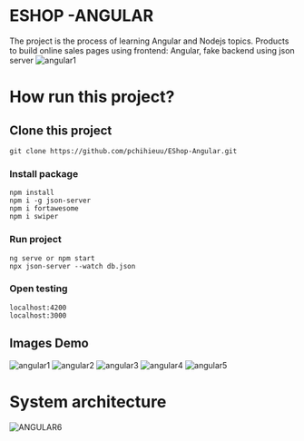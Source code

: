 # ESHOP -ANGULAR
The project is the process of learning Angular and Nodejs topics. Products to build online sales pages using frontend: Angular, fake backend using json server
![angular1](https://github.com/pchihieuu/EShop-Angular/assets/98179861/d428117e-4eb2-4c87-9985-4d8f720411c6)
# How run this project?
## Clone this project
```
git clone https://github.com/pchihieuu/EShop-Angular.git
```
### Install package
```
npm install
npm i -g json-server
npm i fortawesome
npm i swiper
```
### Run project
```
ng serve or npm start
npx json-server --watch db.json
```
### Open testing
```
localhost:4200
localhost:3000
```
## Images Demo
![angular1](https://github.com/pchihieuu/EShop-Angular/assets/98179861/d428117e-4eb2-4c87-9985-4d8f720411c6)
![angular2](https://github.com/pchihieuu/EShop-Angular/assets/98179861/17c8d9c8-45ee-4d3a-877f-16faaed368d3)
![angular3](https://github.com/pchihieuu/EShop-Angular/assets/98179861/6f211748-8cb7-42e5-b648-3d7ee70934bf)
![angular4](https://github.com/pchihieuu/EShop-Angular/assets/98179861/4cb1b97b-c0b3-4d1a-981c-ff08ed7d22df)
![angular5](https://github.com/pchihieuu/EShop-Angular/assets/98179861/7f57d630-94e3-408a-8eab-849016839ff8)

# System architecture
![ANGULAR6](https://github.com/pchihieuu/EShop-Angular/assets/98179861/0762793b-c793-4ca9-9ae9-b0b3d9e0323c)








